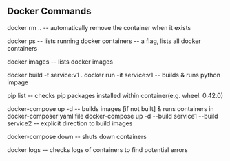 ## Docker Commands

docker rm ..
-- automatically remove the container when it exists

docker ps
-- lists running docker containers
-- a flag, lists all docker containers

docker images
-- lists docker images

docker build -t service:v1 .
docker run -it service:v1
-- builds & runs python impage

pip list
-- checks pip packages installed within container(e.g. wheel: 0.42.0)

docker-compose up -d
-- builds images [if not built] & runs containers in docker-composer yaml file
docker-compose up -d --build service1 --build service2
-- explicit direction to build images

docker-compose down
-- shuts down containers

docker logs
-- checks logs of containers to find potential errors